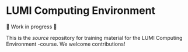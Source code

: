 # LUMI Computing Environment

:construction: Work in progress :construction:

This is the _source_ repository for training material for the LUMI Computing Environment -course. We welcome contributions!
